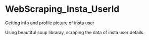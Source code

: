 # WebScraping_Insta_UserId
Getting info and profile picture of insta user

Using beautiful soup libraray, scraping the data of insta user details.
